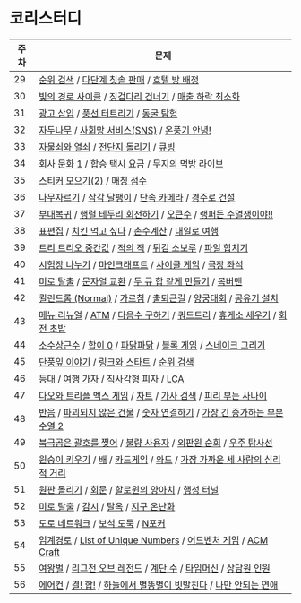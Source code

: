 # 코리스터디

| 주차 | 문제                                                                                                                                                                                                                                                                                                                                                   |
| ---- | ------------------------------------------------------------------------------------------------------------------------------------------------------------------------------------------------------------------------------------------------------------------------------------------------------------------------------------------------------ |
| 29   | [순위 검색](https://school.programmers.co.kr/learn/courses/30/lessons/72412) / [다단계 칫솔 판매](https://school.programmers.co.kr/learn/courses/30/lessons/77486) / [호텔 방 배정](https://school.programmers.co.kr/learn/courses/30/lessons/64063)                                                                                                   |
| 30   | [빛의 경로 사이클](https://school.programmers.co.kr/learn/courses/30/lessons/86052) / [징검다리 건너기](https://school.programmers.co.kr/learn/courses/30/lessons/64062) / [매출 하락 최소화](https://school.programmers.co.kr/learn/courses/30/lessons/72416)                                                                                         |
| 31   | [광고 삽입](https://school.programmers.co.kr/learn/courses/30/lessons/72414) / [풍선 터트리기](https://school.programmers.co.kr/learn/courses/30/lessons/68646) / [동굴 탐험](https://school.programmers.co.kr/learn/courses/30/lessons/67260)                                                                                                         |
| 32   | [자두나무](https://www.acmicpc.net/problem/2240) / [사회망 서비스(SNS)](https://www.acmicpc.net/problem/2533) / [온풍기 안녕!](https://www.acmicpc.net/problem/23289)                                                                                                                                                                                  |
| 33   | [자물쇠와 열쇠](https://school.programmers.co.kr/learn/courses/30/lessons/60059) / [전단지 돌리기](https://www.acmicpc.net/problem/19542) / [큐빙](https://www.acmicpc.net/problem/5373)                                                                                                                                                               |
| 34   | [회사 문화 1](https://www.acmicpc.net/problem/14267) / [합승 택시 요금](https://school.programmers.co.kr/learn/courses/30/lessons/72413) / [무지의 먹방 라이브](https://school.programmers.co.kr/learn/courses/30/lessons/42891)                                                                                                                       |
| 35   | [스티커 모으기(2)](https://school.programmers.co.kr/learn/courses/30/lessons/12971) / [매칭 점수](https://school.programmers.co.kr/learn/courses/30/lessons/42893)                                                                                                                                                                                     |
| 36   | [나무자르기](https://www.acmicpc.net/problem/2805) / [삼각 달팽이](https://school.programmers.co.kr/learn/courses/30/lessons/68645) / [단속 카메라](https://school.programmers.co.kr/learn/courses/30/lessons/42884) / [경주로 건설](https://school.programmers.co.kr/learn/courses/30/lessons/67259)                                                  |
| 37   | [부대복귀](https://school.programmers.co.kr/learn/courses/30/lessons/132266) / [행렬 테두리 회전하기](https://school.programmers.co.kr/learn/courses/30/lessons/77485) / [오큰수](https://www.acmicpc.net/problem/17298) / [랭퍼든 수열쟁이야!!](https://www.acmicpc.net/problem/15918)                                                                |
| 38   | [표편집](https://school.programmers.co.kr/learn/courses/30/lessons/81303) / [치킨 먹고 싶다](https://www.acmicpc.net/problem/13199) / [촌수계산](https://www.acmicpc.net/problem/2644) / [내일로 여행](https://www.acmicpc.net/problem/13168)                                                                                                          |
| 39   | [트리 트리오 중간값](https://school.programmers.co.kr/learn/courses/30/lessons/68937) / [적의 적](https://www.acmicpc.net/problem/12893) / [튀김 소보루](https://www.acmicpc.net/problem/12842) / [파일 합치기](https://www.acmicpc.net/problem/11066)                                                                                                 |
| 40   | [시험장 나누기](https://school.programmers.co.kr/learn/courses/30/lessons/81305) / [마인크래프트](https://www.acmicpc.net/problem/18111) / [사이클 게임](https://www.acmicpc.net/problem/20040) / [극장 좌석](https://www.acmicpc.net/problem/2302)                                                                                                    |
| 41   | [미로 탈출](https://school.programmers.co.kr/learn/courses/30/lessons/81304) / [문자열 교환](https://www.acmicpc.net/problem/1522) / [두 큐 합 같게 만들기](https://school.programmers.co.kr/learn/courses/30/lessons/118667) / [봄버맨](https://www.acmicpc.net/problem/16918)                                                                        |
| 42   | [퀼린드롬 (Normal)](https://www.acmicpc.net/problem/20423) / [가르침](https://www.acmicpc.net/problem/1062) / [출퇴근길](https://softeer.ai/practice/info.do?idx=1&eid=1529) / [양궁대회](https://school.programmers.co.kr/learn/courses/30/lessons/92342) / [공유기 설치](https://www.acmicpc.net/problem/2110)                                       |
| 43   | [메뉴 리뉴얼](https://school.programmers.co.kr./learn/courses/30/lessons/72411) / [ATM](https://www.acmicpc.net/problem/11399) / [다음수 구하기](https://www.acmicpc.net/problem/2697) / [쿼드트리](https://www.acmicpc.net/problem/1992) / [휴게소 세우기](https://www.acmicpc.net/problem/1477) / [회전 초밥](https://www.acmicpc.net/problem/15961) |
| 44   | [소수상근수](https://www.acmicpc.net/problem/9421) / [합이 0](https://www.acmicpc.net/problem/3151) / [파닭파닭](https://www.acmicpc.net/problem/14627) / [블록 게임](https://school.programmers.co.kr/learn/courses/30/lessons/42894) / [스네이크 그리기](https://www.acmicpc.net/problem/27513)                                                      |
| 45   | [단풍잎 이야기](https://www.acmicpc.net/problem/16457) / [링크와 스타트](https://www.acmicpc.net/problem/15661) / [순위 검색](https://school.programmers.co.kr/learn/courses/30/lessons/72412)                                                                                                                                                         |
| 46   | [등대](https://school.programmers.co.kr/learn/courses/30/lessons/133500) / [여행 가자](https://www.acmicpc.net/problem/1976) / [직사각형 피자](https://www.acmicpc.net/problem/28081) / [LCA](https://www.acmicpc.net/problem/11437)                                                                                                                   |
| 47   | [다오와 트리플 멕스 게임](https://www.acmicpc.net/problem/25346) / [차트](https://www.acmicpc.net/problem/1239) / [가사 검색](https://school.programmers.co.kr/learn/courses/30/lessons/60060) / [피리 부는 사나이](https://www.acmicpc.net/problem/16724) |
| 48   | [반음](https://www.acmicpc.net/problem/2034) / [파괴되지 않은 건물](https://school.programmers.co.kr/learn/courses/30/lessons/92344) / [숫자 연결하기](https://www.acmicpc.net/problem/1323) / [가장 긴 증가하는 부분 수열 2](https://www.acmicpc.net/problem/12015) |
| 49   | [북극곰은 괄호를 찢어](https://www.acmicpc.net/problem/25918) / [불량 사용자](https://school.programmers.co.kr/learn/courses/30/lessons/64064) / [외판원 순회](https://www.acmicpc.net/problem/2098) / [우주 탐사선](https://www.acmicpc.net/problem/17182) |
| 50   | [원숭이 키우기](https://www.acmicpc.net/problem/1423) / [배](https://www.acmicpc.net/problem/2853) / [카드게임](https://www.acmicpc.net/problem/10835) / [와드](https://www.acmicpc.net/problem/23747) / [가장 가까운 세 사람의 심리적 거리](https://www.acmicpc.net/problem/20529) |
| 51   | [원판 돌리기](https://www.acmicpc.net/problem/17822) / [회문](https://www.acmicpc.net/problem/17609) / [할로윈의 양아치](https://www.acmicpc.net/problem/20303) / [행성 터널](https://www.acmicpc.net/problem/2887) |
| 52   | [미로 탈출](https://www.acmicpc.net/problem/14923) / [감시](https://www.acmicpc.net/problem/15683) / [탈옥](https://www.acmicpc.net/problem/9376) / [지구 온난화](https://www.acmicpc.net/problem/5212) |
| 53   | [도로 네트워크](https://www.acmicpc.net/problem/3176) / [보석 도둑](https://www.acmicpc.net/problem/1202) / [N포커](https://www.acmicpc.net/problem/16565) |
| 54   | [임계경로](https://www.acmicpc.net/problem/1948) / [List of Unique Numbers](https://www.acmicpc.net/problem/13144) / [어드벤처 게임](https://www.acmicpc.net/problem/2310) / [ACM Craft](https://www.acmicpc.net/problem/1005) |
| 55   | [여왕벌](https://www.acmicpc.net/problem/10836) / [리그전 오브 레전드](https://www.acmicpc.net/problem/23327) / [계단 수](https://www.acmicpc.net/problem/1562) / [타임머신](https://www.acmicpc.net/problem/11657) / [상담원 인원](https://school.programmers.co.kr/learn/courses/30/lessons/214288) |
| 56   | [에어컨](https://school.programmers.co.kr/learn/courses/30/lessons/214289) / [결! 합!](https://www.acmicpc.net/problem/16722) / [하늘에서 별똥별이 빗발친다](https://www.acmicpc.net/problem/14658) / [나만 안되는 연애](https://www.acmicpc.net/problem/14621) |